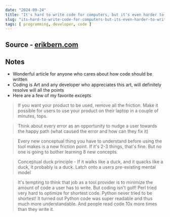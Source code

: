```yaml
---
date: "2024-09-24"
title: "It's hard to write code for computers, but it's even harder to write code for humans"
slug: "its-hard-to-write-code-for-computers-but-its-even-harder-to-write-code-for-humans"
tags: [ programming, developer, code ]
---
```




## Source - [erikbern.com][1]

## Notes
* Wonderful article for anyone who cares about how code should be written
* Coding is Art and any developer who appreciates this art, will definitely resolve will all the points
* Here are a few of my favorite excepts

> If you want your product to be used, remove all the friction. Make it possible for users to use your product on their laptop in a couple of minutes, tops.

> Think about every error as an opportunity to nudge a user towards the happy path (what caused the error and how can they fix it)

> Every new conceptual thing you have to understand before using the tool makes is a new friction point. If it's 2-3 things, that's fine. But no one is going to bother learning 8 new concepts.

> Conceptual duck principle - If it walks like a duck, and it quacks like a duck, it probably is a duck. Latch onto a users pre-existing mental model

> It's tempting to think that job as a tool provider is to minimize the amount of code a user has to write. But coding isn't golf! Perl tried very hard to optimize for shortest code. Python never tried to be shortest! It turned out Python code was super readable and thus much more understandable. And people read code 10x more times than they write it.



  [1]: https://erikbern.com/2024/09/27/its-hard-to-write-code-for-humans.html
